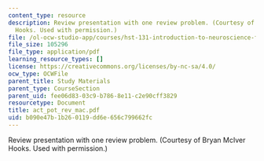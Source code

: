 ```yaml
---
content_type: resource
description: Review presentation with one review problem. (Courtesy of Bryan McIver
  Hooks. Used with permission.)
file: /ol-ocw-studio-app/courses/hst-131-introduction-to-neuroscience-fall-2005/b090e47b1b260119dd6e656c799662fc_act_pot_rev_mac.pdf
file_size: 105296
file_type: application/pdf
learning_resource_types: []
license: https://creativecommons.org/licenses/by-nc-sa/4.0/
ocw_type: OCWFile
parent_title: Study Materials
parent_type: CourseSection
parent_uid: fee06d83-03c9-b786-8e11-c2e90cff3829
resourcetype: Document
title: act_pot_rev_mac.pdf
uid: b090e47b-1b26-0119-dd6e-656c799662fc
---
```

Review presentation with one review problem. (Courtesy of Bryan McIver Hooks. Used with permission.)